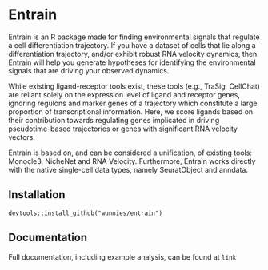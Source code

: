 # Entrain

Entrain is an R package made for finding environmental signals that regulate a cell differentiation trajectory. 
If you have a dataset of cells that lie along a differentiation trajectory, and/or exhibit robust RNA velocity dynamics, then Entrain will help you generate hypotheses for identifying the environmental signals that are driving your observed dynamics. 

While existing ligand-receptor tools exist, these tools (e.g., TraSig, CellChat) are reliant solely on the expression level of ligand and receptor genes,  ignoring regulons and marker genes of a trajectory which constitute a large proportion of transcriptional information. Here, we score ligands based on their contribution towards regulating genes implicated in driving pseudotime-based trajectories or genes with significant RNA velocity vectors.

Entrain is based on, and can be considered a unification, of existing tools: Monocle3, NicheNet and RNA Velocity. Furthermore, Entrain works directly with the native single-cell data types, namely SeuratObject and anndata.

## Installation
```{r}
devtools::install_github("wunnies/entrain")
```

## Documentation
Full documentation, including example analysis, can be found at `link`
